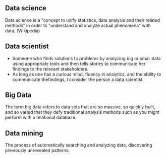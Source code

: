 ## Data science
Data science is a "concept to unify statistics, data analysis and their related methods" in order to "understand and analyze actual phenomena" with data. (Wikipedia)

## Data scientist 
- Someone who finds solutions to problems by analyzing big or small data using appropriate tools and then tells stories to communicate her findings to the relevant stakeholders.
- As long as one has a curious mind, fluency in analytics, and the ability to communicate thefindings, I consider the person a data scientist.

## Big Data
The term big data refers to data sets that are so massive, so quickly built, and so varied that they defy traditional analysis methods such as you might perform with a relational database.

## Data mining 
The process of automatically searching and analyzing data, discovering previously unrevealed patterns.

